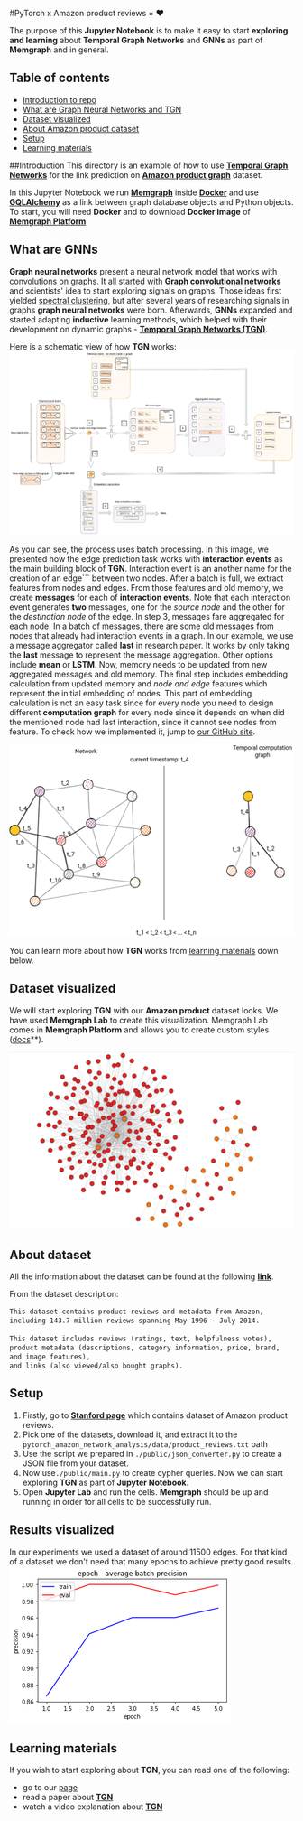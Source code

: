 #PyTorch x Amazon product reviews = :heart:

The purpose of this **Jupyter Notebook** is to make it easy to start **exploring and learning**
about **Temporal Graph Networks** and **GNNs** as part of **Memgraph** and in general.


## Table of contents
 * [Introduction to repo](#introduction)
 * [What are Graph Neural Networks and TGN](#what-are-gnns)
 * [Dataset visualized](#dataset-visualized)
 * [About Amazon product dataset](#about-dataset)
 * [Setup](#setup)
 * [Learning materials](#learning-materials)

##Introduction
This directory is an example of how to use **[Temporal Graph Networks](https://memgraph.com/docs/mage/query-modules/python/tgn)** for the
link prediction on **[Amazon product graph](http://snap.stanford.edu/data/amazon/productGraph/)** dataset.

In this Jupyter Notebook  we run **[Memgraph](https://memgraph.com/docs/memgraph/)** inside 
**[Docker](https://www.docker.com/)** and use **[GQLAlchemy](https://memgraph.com/docs/gqlalchemy/)** as a link between 
graph database objects and Python objects. To start, you will need **Docker** and to download 
**Docker image** of **[Memgraph Platform](https://memgraph.com/download)**


## What are GNNs
**Graph neural networks** present a neural network model that works with convolutions on graphs. It all started
with **[Graph convolutional networks](https://arxiv.org/abs/1609.02907)** and scientists' idea to start exploring signals on graphs.
Those ideas first yielded [spectral clustering](https://arxiv.org/pdf/0711.0189.pdf), 
but after several years of researching signals in graphs **graph neural networks** were born.
Afterwards, **GNNs** expanded and started adapting **inductive** learning methods, which helped with their development on dynamic graphs - 
**[Temporal Graph Networks (TGN)](https://towardsdatascience.com/temporal-graph-networks-ab8f327f2efe)**.

Here is a schematic view of how **TGN** works:
![TGN](images/tgn.png)

As you can see, the process uses batch processing. In this image, we presented how the edge prediction task works
with **interaction events** as the main building block of **TGN**. Interaction event is an another name for the creation of an edge```
between two nodes. After a batch is full, we extract features from nodes and edges. From those features and old memory, we 
create **messages** for each of **interaction events**. Note that each interaction event generates **two** messages, one
for the *source node* and the other for the *destination node* of the edge. In step 3, messages fare aggregated for each node. In a batch 
of messages, there are some old messages from nodes that already had interaction events in a graph. In our example, we use
a message aggregator called **last** in research paper. It works by only taking the **last** message to represent the  message aggregation.
Other options include **mean** or **LSTM**. Now, memory needs to be updated from new aggregated messages and old memory.
The final step includes embedding calculation from updated memory and *node and edge* features which represent the initial embedding
of nodes. This part of embedding calculation is not an easy task since for every node you need to design different 
**computation graph** for every node since it depends on when did the mentioned node had last interaction, since it cannot
see nodes from feature. To check how we implemented it, jump to [our GitHub site](https://github.com/memgraph/mage).

![Dataset](images/temporal-computation-graph.png)

You can learn more about how **TGN** works from [learning materials](#learning-materials) down below.

## Dataset visualized
We will start exploring **TGN** with our **Amazon product** dataset looks. We have used **Memgraph Lab** to create
this visualization. Memgraph Lab comes in **Memgraph Platform** and allows you to create custom styles ([docs](https://memgraph.com/docs/memgraph-lab/)**).

![Dataset](images/amazon-user-item-dataset.png)


## About dataset
All the information about the dataset can be found at the following **[link](http://snap.stanford.edu/data/amazon/productGraph/)**.

From the dataset description: 
```plaintext
This dataset contains product reviews and metadata from Amazon, 
including 143.7 million reviews spanning May 1996 - July 2014.

This dataset includes reviews (ratings, text, helpfulness votes), 
product metadata (descriptions, category information, price, brand, and image features), 
and links (also viewed/also bought graphs).
```

## Setup
1. Firstly, go to **[Stanford page](http://snap.stanford.edu/data/amazon/)** which contains dataset of Amazon product reviews.
2. Pick one of the datasets, download it, and extract it to the `pytorch_amazon_network_analysis/data/product_reviews.txt` path
3. Use the script we prepared in `./public/json_converter.py` to create a JSON file from your dataset. 
4. Now use`./public/main.py` to create cypher queries. Now we can start exploring **TGN** as part of **Jupyter Notebook**.
5. Open **Jupyter Lab** and run the cells. **Memgraph** should be up and running in order for all cells to be successfully run.

## Results visualized
In our experiments we used a dataset of around 11500 edges. For that kind of a dataset we don't need that many epochs to achieve pretty good results.
![TGN](images/amazon-user-item-train-eval.png)

## Learning materials
If you wish to start exploring about **TGN**, you can read one of the following:
* go to our [page](https://memgraph.com/docs/mage/query-modules/python/tgn) 
* read a paper about **[TGN](https://arxiv.org/pdf/2006.10637.pdf)**
* watch a video explanation about **[TGN](https://www.youtube.com/watch?v=0tw66aTfWaI&t=1s)**
